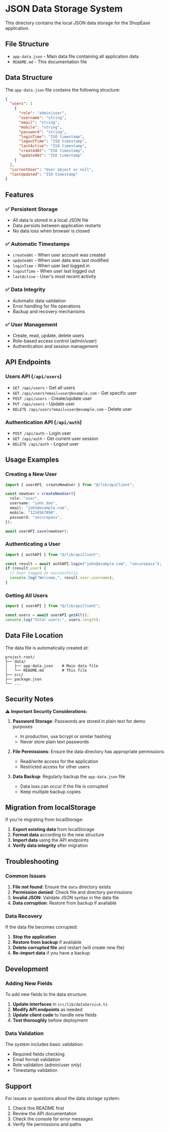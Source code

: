 # JSON Data Storage System

This directory contains the local JSON data storage for the ShopEase application.

## File Structure

- `app-data.json` - Main data file containing all application data
- `README.md` - This documentation file

## Data Structure

The `app-data.json` file contains the following structure:

```json
{
  "users": [
    {
      "role": "admin|user",
      "username": "string",
      "email": "string",
      "mobile": "string",
      "password": "string",
      "loginTime": "ISO timestamp",
      "logoutTime": "ISO timestamp",
      "lastActive": "ISO timestamp",
      "createdAt": "ISO timestamp",
      "updatedAt": "ISO timestamp"
    }
  ],
  "currentUser": "User object or null",
  "lastUpdated": "ISO timestamp"
}
```

## Features

### ✅ **Persistent Storage**

- All data is stored in a local JSON file
- Data persists between application restarts
- No data loss when browser is closed

### ✅ **Automatic Timestamps**

- `createdAt` - When user account was created
- `updatedAt` - When user data was last modified
- `loginTime` - When user last logged in
- `logoutTime` - When user last logged out
- `lastActive` - User's most recent activity

### ✅ **Data Integrity**

- Automatic data validation
- Error handling for file operations
- Backup and recovery mechanisms

### ✅ **User Management**

- Create, read, update, delete users
- Role-based access control (admin/user)
- Authentication and session management

## API Endpoints

### Users API (`/api/users`)

- `GET /api/users` - Get all users
- `GET /api/users?email=user@example.com` - Get specific user
- `POST /api/users` - Create/update user
- `PUT /api/users` - Update user
- `DELETE /api/users?email=user@example.com` - Delete user

### Authentication API (`/api/auth`)

- `POST /api/auth` - Login user
- `GET /api/auth` - Get current user session
- `DELETE /api/auth` - Logout user

## Usage Examples

### Creating a New User

```typescript
import { userAPI, createNewUser } from "@/lib/apiClient";

const newUser = createNewUser({
  role: "user",
  username: "john_doe",
  email: "john@example.com",
  mobile: "1234567890",
  password: "securepass",
});

await userAPI.save(newUser);
```

### Authenticating a User

```typescript
import { authAPI } from "@/lib/apiClient";

const result = await authAPI.login("john@example.com", "securepass");
if (result.user) {
  // User logged in successfully
  console.log("Welcome,", result.user.username);
}
```

### Getting All Users

```typescript
import { userAPI } from "@/lib/apiClient";

const users = await userAPI.getAll();
console.log("Total users:", users.length);
```

## Data File Location

The data file is automatically created at:

```
project-root/
├── data/
│   ├── app-data.json    # Main data file
│   └── README.md        # This file
├── src/
├── package.json
└── ...
```

## Security Notes

⚠️ **Important Security Considerations:**

1. **Password Storage**: Passwords are stored in plain text for demo purposes

   - In production, use bcrypt or similar hashing
   - Never store plain text passwords

2. **File Permissions**: Ensure the data directory has appropriate permissions

   - Read/write access for the application
   - Restricted access for other users

3. **Data Backup**: Regularly backup the `app-data.json` file
   - Data loss can occur if the file is corrupted
   - Keep multiple backup copies

## Migration from localStorage

If you're migrating from localStorage:

1. **Export existing data** from localStorage
2. **Format data** according to the new structure
3. **Import data** using the API endpoints
4. **Verify data integrity** after migration

## Troubleshooting

### Common Issues

1. **File not found**: Ensure the `data` directory exists
2. **Permission denied**: Check file and directory permissions
3. **Invalid JSON**: Validate JSON syntax in the data file
4. **Data corruption**: Restore from backup if available

### Data Recovery

If the data file becomes corrupted:

1. **Stop the application**
2. **Restore from backup** if available
3. **Delete corrupted file** and restart (will create new file)
4. **Re-import data** if you have a backup

## Development

### Adding New Fields

To add new fields to the data structure:

1. **Update interfaces** in `src/lib/dataService.ts`
2. **Modify API endpoints** as needed
3. **Update client code** to handle new fields
4. **Test thoroughly** before deployment

### Data Validation

The system includes basic validation:

- Required fields checking
- Email format validation
- Role validation (admin/user only)
- Timestamp validation

## Support

For issues or questions about the data storage system:

1. Check this README first
2. Review the API documentation
3. Check the console for error messages
4. Verify file permissions and paths
